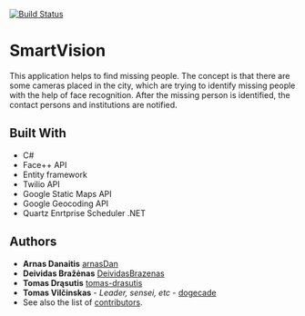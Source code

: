 [![Build Status](https://travis-ci.com/dogecade/ProtingaVizija.svg?branch=master)](https://travis-ci.com/dogecade/ProtingaVizija)

# SmartVision
This application helps to find missing people.
The concept is that there are some cameras placed in the city,
which are trying to identify missing people with the help of face 
recognition. After the missing person is identified, the contact
persons and institutions are notified.

## Built With
* C#
* Face++ API
* Entity framework
* Twilio API
* Google Static Maps API
* Google Geocoding API
* Quartz Enrtprise Scheduler .NET

## Authors
* **Arnas Danaitis** [arnasDan](https://github.com/arnasDan)
* **Deividas Bražėnas** [DeividasBrazenas](https://github.com/DeividasBrazenas)
* **Tomas Drąsutis** [tomas-drasutis](https://github.com/tomas-drasutis)
* **Tomas Vilčinskas** - *Leader, sensei, etc* - [dogecade](https://github.com/dogecade)
* See also the list of [contributors](https://github.com/dogecade/ProtingaVizija/contributors).
